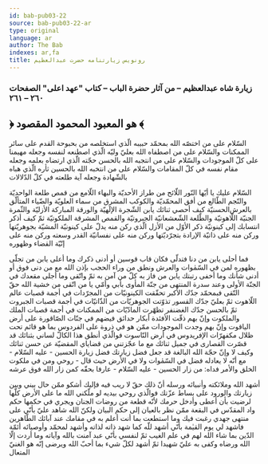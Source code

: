 ```yaml
---
id: bab-pub03-22
source: bab-pub03-22-ar
type: original
language: ar
author: The Bab
indexes: ar,fa
title: رونويس زيارتنامه حضرت عبدالعظيم
---
```

### زيارة شاه عبدالعظيم – من آثار حضرة الباب – كتاب "عهد اعلى" الصفحات ۲٦۰ – ۲٦۱

## ﴿ هو المعبود المحمود المقصود ﴾

السّلام علی من اختصّه الله بمحمّد حبیبه الّذي استخلصه من بحبوحة ‌القدم علی ‌سائر الممکنات والسّلام علی من اصطفاه الله بعليّ وليّه الّذي اصطنعه لنفسه وجعله مهیمنا علی کلّ الموجودات والسّلام علی من انتجبه الله بالحسن حجّته الّذي ارتضاه بعلمه وجعله مقام نفسه في کلّ المقامات والسّلام علی من انتخبه الله بالحسین ثأره الّذي هباه بالشّهادة وجعله آیة طلعته في کلّ الدّلالات

السّلام علیك یا أیّها النّور اللّائح من طراز الأحدیّة والبهاء اللّامع من قمص طلعة الواحدیّة والنّجم الطّالع من أفق المحمّدیّة والکوکب المشرق من سماء العلویّة والضّیاء المتألّق بالعرش‌الحسنیّة کیف ‌أحصي ثنائك یابن الشّجرة الإلٓهیّة والورقة المبارکة الأزلیّة والثّمرة ‌الجنیّة اللّاهوتیّة والطّلعة الشّعشعانیّة الجبروتیّة والقمص المشرقة ‌الملکوتیّة ثمّ کیف‌ أذکر انتسابك إلی کینونیّة ذکر الأوّل من الأزل الّذي رکن منه یدلّ علی کینونیّة المشیّة بجوهریّتها ورکن منه علی ذاتیّة الإرادة بتجرّدیّتها ورکن منه علی نفسانیّة القدر وسعته ورکن منه علی إنّیّة القضاء وظهوره

فما أحلی یابن من دنا فتدلّى فكان قاب قوسين أو أدنى ذکرك وما أعلی یابن من تجلّی بظهوره لمن في السّمٰوات والعرش ونطق من وراء الحجب بإذن الله مع من دنی فوق أو أدنی شأنك وما أخفی رتبتك یابن من فاز به کلّ من آمن به ثمّ واتّقی وما أجلی مقعدك في الجنّة الأولی وعند سدرة المنتهی من جنّة المأوی بأبي وأمّي یا من اتّقی من خشیة الله حقّ التّقى فبمحمّد جدّك الأکبر تحقّقت الکینونیّات من المجرّدات في أجمة قصبات عالم اللّاهوت ثمّ بعليّ جدّك القسور تذوّتت‌ الجوهریّات من‌ الذّاتیّات في أجمة قصبات الجبروت ثمّ بالحسن جدّك الغضنفر تظهّرت المادّیّات من الممکنات في أجمة قصبات الملك والملکوت وإنّ بهم ذقّت الأفئدة أبکار حدائق فیضهم في جنّات‌ الصّاقورة علی أرض الیاقوت وإنّ بهم وجدت الموجودات ممّن هو في ذروة علی الفردوس بما هو قائم تحت ظلال مکفهرّات الإفریدوس في أرض النّاسوت فوالّذي أنطق هذا الکالّ لساني بثنائك قد قصّرت القصاری في جمیل ثنائك مع ما عجّزتني من قضایاي المقضیّة عن حسن ثنائك وکیف لا وإنّ حجّة الله البالغة قد جعل فضل زیارتك فضل زیارة ‌الحسین - علیه السّلام - مع أنّه لا یعادله فضل في السّمٰوات ولا في الأرض حیث قال - روحي ومن في ملکوت الخلق والأمر فداه: من زار الحسین - علیه ‌السّلام - عارفا بحقّه کمن زار الله فوق عرشه

أشهد الله وملائکته وأنبیائه ورسله‌ أنّ ذلك حقّ لا ریب فیه فإلیك أشکو ممّن حال بيني وبين زيارتك والورود على بساط عزّتك فوالّذي روحي ‌بیدیه لو ملّکني الله ‌ما علی الأرض کلّها لرضیت بأن أعطی وأدخل حرمك لأنّه قطعة من روضات الجنان ویجري في حکمها حکم واد المقدّس في البقعة ممّن نظر بالعیان إلی حکم البیان ولکنّ الله شاهد عليّ بأنّي علی منتهی جهدي رغبت فیك وما استطعت بما أنت أعلم به في مقامك عند آبائك الطّاهرین فاشهد لي یوم القیٰمة بأنّي ‌أشهد للّه کما شهد ذاته ‌لذاته وأشهد لمحمّد وأوصیائه أئمّة ‌الدّین بما شاء الله لهم ‌في‌ علم ‌الغیب ثمّ لنفسي بأنّي عبد آمنت بالله وآیاته وما أردت إلّا الله ورضاه وکفی به ‌عليّ شهیدا ثمّ أشهد لکلّ شيء بما أحبّ الله ویرضی إنّه هو الغنيّ المتعال